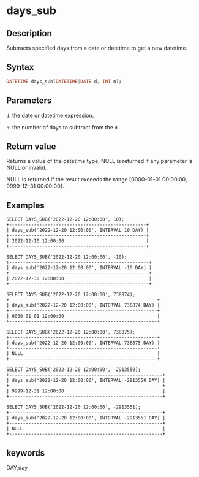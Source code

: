 ---
---

# days_sub

## Description

Subtracts specified days from a date or datetime to get a new datetime.

## Syntax

```Haskell
DATETIME days_sub(DATETIME|DATE d, INT n);
```

## Parameters

`d`: the date or datetime expression.

`n`: the number of days to subtract from the `d`.

## Return value

Returns a value of the datetime type, NULL is returned if any parameter is NULL or invalid.

NULL is returned if the result exceeds the range [0000-01-01 00:00:00, 9999-12-31 00:00:00].

## Examples

```Plain Text
SELECT DAYS_SUB('2022-12-20 12:00:00', 10);
+--------------------------------------------------+
| days_sub('2022-12-20 12:00:00', INTERVAL 10 DAY) |
+--------------------------------------------------+
| 2022-12-10 12:00:00                              |
+--------------------------------------------------+

SELECT DAYS_SUB('2022-12-20 12:00:00', -10);
+---------------------------------------------------+
| days_sub('2022-12-20 12:00:00', INTERVAL -10 DAY) |
+---------------------------------------------------+
| 2022-12-30 12:00:00                               |
+---------------------------------------------------+

SELECT DAYS_SUB('2022-12-20 12:00:00', 738874);
+------------------------------------------------------+
| days_sub('2022-12-20 12:00:00', INTERVAL 738874 DAY) |
+------------------------------------------------------+
| 0000-01-01 12:00:00                                  |
+------------------------------------------------------+

SELECT DAYS_SUB('2022-12-20 12:00:00', 738875);
+------------------------------------------------------+
| days_sub('2022-12-20 12:00:00', INTERVAL 738875 DAY) |
+------------------------------------------------------+
| NULL                                                 |
+------------------------------------------------------+

SELECT DAYS_SUB('2022-12-20 12:00:00', -2913550);
+--------------------------------------------------------+
| days_sub('2022-12-20 12:00:00', INTERVAL -2913550 DAY) |
+--------------------------------------------------------+
| 9999-12-31 12:00:00                                    |
+--------------------------------------------------------+

SELECT DAYS_SUB('2022-12-20 12:00:00', -2913551);
+--------------------------------------------------------+
| days_sub('2022-12-20 12:00:00', INTERVAL -2913551 DAY) |
+--------------------------------------------------------+
| NULL                                                   |
+--------------------------------------------------------+
```

## keywords

DAY,day
